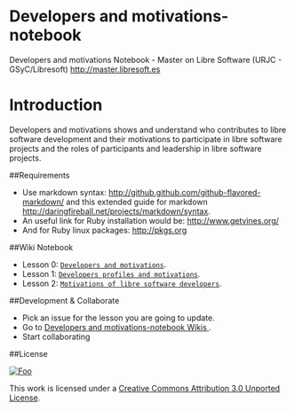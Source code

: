Developers and motivations-notebook
================================

Developers and motivations Notebook - Master on Libre Software (URJC - GSyC/Libresoft) http://master.libresoft.es

Introduction
=============

Developers and motivations shows and understand who contributes to libre software development and their motivations to participate in libre software projects and the roles of participants and leadership in libre software projects. 

##Requirements


* Use markdown syntax: http://github.github.com/github-flavored-markdown/ and this extended guide for markdown http://daringfireball.net/projects/markdown/syntax.
* An useful link for Ruby installation would be: http://www.getvines.org/
* And for Ruby linux packages:  http://pkgs.org

##Wiki Notebook

* Lesson 0:  [`Developers and motivations`](https://github.com/Roumia/MSWL_MD-Notebook/wiki).
* Lesson 1:  [`Developers profiles and motivations`](https://github.com/Roumia/MSWL_MD-Notebook/wiki/Developers-profiles-and-motivations).
* Lesson 2:  [`Motivations of libre software developers`](https://github.com/MSWL--2013-14/MSWL_MD-Notebook/wiki/The-Cathedral-and-the-Bazaar).


##Development & Collaborate 


 * Pick an issue for the lesson you are going to update.
 * Go to [Developers and motivations-notebook Wikis ](https://github.com/Roumia/MSWL_MD-Notebook/wiki)  .
 * Start collaborating



##License


<a href="http://creativecommons.org/licenses/by/3.0/" rel="Creative Commons Attribution 3.0">![Foo](http://i.creativecommons.org/l/by/3.0/88x31.png)</a>

This work is licensed under a [Creative Commons Attribution 3.0 Unported License](http://creativecommons.org/licenses/by/3.0/).
